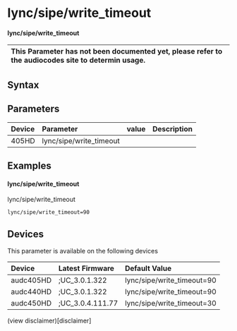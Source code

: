 ﻿---
description: lync/sipe/write_timeout
search: false
---

# lync/sipe/write_timeout

#### lync/sipe/write_timeout


| This Parameter has not been documented yet, please refer to the audiocodes site to determin usage.  | 
| :--- |

## Syntax

## Parameters
|Device|Parameter|value|Description|
|:---|:---|:---|:---|
| 405HD | lync/sipe/write_timeout |  |  |

## Examples
#### lync/sipe/write_timeout

lync/sipe/write_timeout

```
lync/sipe/write_timeout=90
```

## Devices
This parameter is available on the following devices

| Device | Latest Firmware | Default Value |
|:---|:---|:---|
| audc405HD | ;UC_3.0.1.322 | lync/sipe/write_timeout=90 
| audc440HD | ;UC_3.0.1.322 | lync/sipe/write_timeout=90 
| audc450HD | ;UC_3.0.4.111.77 | lync/sipe/write_timeout=30 

(view disclaimer)[disclaimer]
